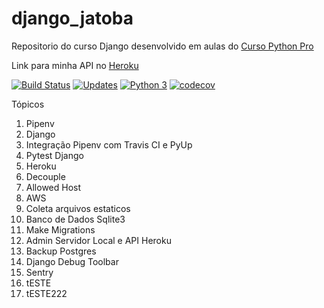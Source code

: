 # django_jatoba
Repositorio do curso Django desenvolvido em aulas do [Curso Python Pro]()

Link para minha API no [Heroku](https://dashboard.heroku.com/apps/djangopybrj)

[![Build Status](https://travis-ci.org/brjatoba92/django_jatoba.svg?branch=main)](https://travis-ci.org/brjatoba92/django_jatoba)
[![Updates](https://pyup.io/repos/github/brjatoba92/django_jatoba/shield.svg)](https://pyup.io/repos/github/brjatoba92/django_jatoba/)
[![Python 3](https://pyup.io/repos/github/brjatoba92/django_jatoba/python-3-shield.svg)](https://pyup.io/repos/github/brjatoba92/django_jatoba/)
[![codecov](https://codecov.io/gh/brjatoba92/django_jatoba/branch/main/graph/badge.svg)](https://codecov.io/gh/brjatoba92/django_jatoba)

Tópicos
1. Pipenv
2. Django
3. Integração Pipenv com Travis CI e PyUp
4. Pytest Django
5. Heroku
6. Decouple
7. Allowed Host
8. AWS
9. Coleta arquivos estaticos
10. Banco de Dados Sqlite3
11. Make Migrations
12. Admin Servidor Local e API Heroku
13. Backup Postgres
14. Django Debug Toolbar
15. Sentry
16. tESTE
17. tESTE222
